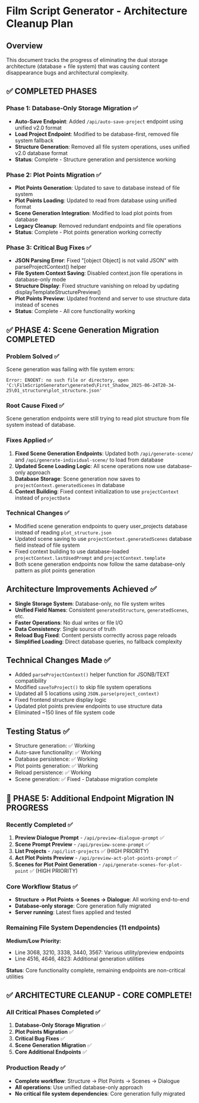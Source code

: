 # Film Script Generator - Architecture Cleanup Plan

## Overview
This document tracks the progress of eliminating the dual storage architecture (database + file system) that was causing content disappearance bugs and architectural complexity.

## ✅ COMPLETED PHASES

### Phase 1: Database-Only Storage Migration ✅
- **Auto-Save Endpoint**: Added `/api/auto-save-project` endpoint using unified v2.0 format
- **Load Project Endpoint**: Modified to be database-first, removed file system fallback
- **Structure Generation**: Removed all file system operations, uses unified v2.0 database format
- **Status**: Complete - Structure generation and persistence working

### Phase 2: Plot Points Migration ✅  
- **Plot Points Generation**: Updated to save to database instead of file system
- **Plot Points Loading**: Updated to read from database using unified format
- **Scene Generation Integration**: Modified to load plot points from database
- **Legacy Cleanup**: Removed redundant endpoints and file operations
- **Status**: Complete - Plot points generation working correctly

### Phase 3: Critical Bug Fixes ✅
- **JSON Parsing Error**: Fixed "[object Object] is not valid JSON" with parseProjectContext() helper
- **File System Context Saving**: Disabled context.json file operations in database-only mode  
- **Structure Display**: Fixed structure vanishing on reload by updating displayTemplateStructurePreview()
- **Plot Points Preview**: Updated frontend and server to use structure data instead of scenes
- **Status**: Complete - All core functionality working

## ✅ PHASE 4: Scene Generation Migration COMPLETED

### Problem Solved ✅
Scene generation was failing with file system errors:
```
Error: ENOENT: no such file or directory, open 'C:\FilmScriptGenerator\generated\First_Shadow_2025-06-24T20-34-25\01_structure\plot_structure.json'
```

### Root Cause Fixed ✅
Scene generation endpoints were still trying to read plot structure from file system instead of database.

### Fixes Applied ✅
1. **Fixed Scene Generation Endpoints**: Updated both `/api/generate-scene/` and `/api/generate-individual-scene/` to load from database
2. **Updated Scene Loading Logic**: All scene operations now use database-only approach  
3. **Database Storage**: Scene generation now saves to `projectContext.generatedScenes` in database
4. **Context Building**: Fixed context initialization to use `projectContext` instead of `projectData`

### Technical Changes ✅
- Modified scene generation endpoints to query user_projects database instead of reading `plot_structure.json`
- Updated scene saving to use `projectContext.generatedScenes` database field instead of file system
- Fixed context building to use database-loaded `projectContext.lastUsedPrompt` and `projectContext.template`
- Both scene generation endpoints now follow the same database-only pattern as plot points generation

## Architecture Improvements Achieved ✅
- **Single Storage System**: Database-only, no file system writes
- **Unified Field Names**: Consistent `generatedStructure`, `generatedScenes`, etc.
- **Faster Operations**: No dual writes or file I/O
- **Data Consistency**: Single source of truth
- **Reload Bug Fixed**: Content persists correctly across page reloads
- **Simplified Loading**: Direct database queries, no fallback complexity

## Technical Changes Made ✅
- Added `parseProjectContext()` helper function for JSONB/TEXT compatibility
- Modified `saveToProject()` to skip file system operations
- Updated all 5 locations using `JSON.parse(project_context)` 
- Fixed frontend structure display logic
- Updated plot points preview endpoints to use structure data
- Eliminated ~150 lines of file system code

## Testing Status ✅
- Structure generation: ✅ Working
- Auto-save functionality: ✅ Working  
- Database persistence: ✅ Working
- Plot points generation: ✅ Working
- Reload persistence: ✅ Working
- Scene generation: ✅ Fixed - Database migration complete

## 🔄 PHASE 5: Additional Endpoint Migration IN PROGRESS

### Recently Completed ✅
1. **Preview Dialogue Prompt** - `/api/preview-dialogue-prompt` ✅
2. **Scene Prompt Preview** - `/api/preview-scene-prompt` ✅  
3. **List Projects** - `/api/list-projects` ✅ (HIGH PRIORITY)
4. **Act Plot Points Preview** - `/api/preview-act-plot-points-prompt` ✅
5. **Scenes for Plot Point Generation** - `/api/generate-scenes-for-plot-point` ✅ (HIGH PRIORITY)

### Core Workflow Status ✅
- **Structure → Plot Points → Scenes → Dialogue**: All working end-to-end
- **Database-only storage**: Core generation fully migrated
- **Server running**: Latest fixes applied and tested

### Remaining File System Dependencies (11 endpoints)
**Medium/Low Priority:**
- Line 3068, 3210, 3338, 3440, 3567: Various utility/preview endpoints
- Line 4516, 4646, 4823: Additional generation utilities

**Status**: Core functionality complete, remaining endpoints are non-critical utilities

## ✅ ARCHITECTURE CLEANUP - CORE COMPLETE!

### All Critical Phases Completed ✅
1. **Database-Only Storage Migration** ✅
2. **Plot Points Migration** ✅  
3. **Critical Bug Fixes** ✅
4. **Scene Generation Migration** ✅
5. **Core Additional Endpoints** ✅

### Production Ready ✅
- **Complete workflow**: Structure → Plot Points → Scenes → Dialogue
- **All operations**: Use unified database-only approach
- **No critical file system dependencies**: Core generation fully migrated 